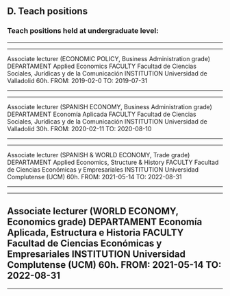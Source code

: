 ##  D. Teach positions

### Teach positions held at undergraduate level:

-----------------------------------------------------------------------------------------------------
-----------------------------------------------------------------------------------------------------

Associate lecturer (ECONOMIC POLICY, Business Administration grade)
DEPARTAMENT Applied Economics
FACULTY Facultad de Ciencias Sociales, Jurídicas y de la Comunicación
INSTITUTION Universidad de Valladolid
60h. FROM: 2019-02-0 TO: 2019-07-31

-----------------------------------------------------------------------------------------------------
-----------------------------------------------------------------------------------------------------

Associate lecturer (SPANISH ECONOMY, Business Administration grade)
DEPARTAMENT Economía Aplicada
FACULTY Facultad de Ciencias Sociales, Jurídicas y de la Comunicación
INSTITUTION Universidad de Valladolid
30h. FROM: 2020-02-11 TO: 2020-08-10

-----------------------------------------------------------------------------------------------------
-----------------------------------------------------------------------------------------------------

Associate lecturer (SPANISH & WORLD ECONOMY, Trade grade)
DEPARTAMENT Applied Economics, Structure & History
FACULTY Facultad de Ciencias Económicas y Empresariales
INSTITUTION Universidad Complutense (UCM)
60h. FROM: 2021-05-14 TO: 2022-08-31

-----------------------------------------------------------------------------------------------------
-----------------------------------------------------------------------------------------------------


Associate lecturer (WORLD ECONOMY, Economics grade)
DEPARTAMENT Economía Aplicada, Estructura e Historia
FACULTY Facultad de Ciencias Económicas y Empresariales
INSTITUTION Universidad Complutense (UCM)
60h. FROM: 2021-05-14 TO: 2022-08-31
-----------------------------------------------------------------------------------------------------
-----------------------------------------------------------------------------------------------------
